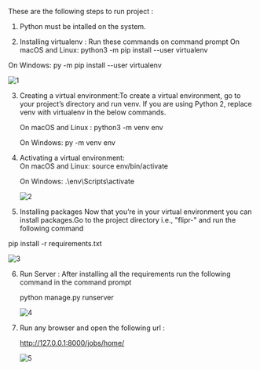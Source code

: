 These are the following steps to run project : 
1. Python must be intalled on the system.

2. Installing virtualenv : Run these commands on command prompt
   On macOS and Linux:
    python3 -m pip install --user virtualenv
    
  On Windows:
   py -m pip install --user virtualenv
   
   
   
   
   
   ![1](https://user-images.githubusercontent.com/60659288/96621154-e87a9f00-1325-11eb-8bc4-f7b171269dce.JPG)

   
3. Creating a virtual environment:To create a virtual environment, go to your project’s directory and run venv. If you are using Python 2, replace venv with virtualenv in the below commands.

      On macOS and Linux : 
      python3 -m venv env
      
      On Windows:
      py -m venv env
      
      
4. Activating a virtual environment:   
      On macOS and Linux:
          source env/bin/activate
          
      On Windows:
        .\env\Scripts\activate
        
        
   ![2](https://user-images.githubusercontent.com/60659288/96622780-047f4000-1328-11eb-9a8c-0af7c929f517.JPG)


        
5. Installing packages
Now that you’re in your virtual environment you can install packages.Go to the project directory i.e., "flipr-"  and run the following command

  pip install -r requirements.txt
  
  
  
  ![3](https://user-images.githubusercontent.com/60659288/96621483-4a3b0900-1326-11eb-81e6-c8e74f742247.JPG)

 
6. Run Server : After installing all the requirements run the following command in the command prompt

    python manage.py runserver
    
    
    ![4](https://user-images.githubusercontent.com/60659288/96621623-7a82a780-1326-11eb-8008-faf1d6525b28.JPG)
 
 
 7. Run any browser and open the following url :
 
      http://127.0.0.1:8000/jobs/home/
      
      
      ![5](https://user-images.githubusercontent.com/60659288/96621738-9d14c080-1326-11eb-9ccf-4cda72f25a07.JPG)
 
    
